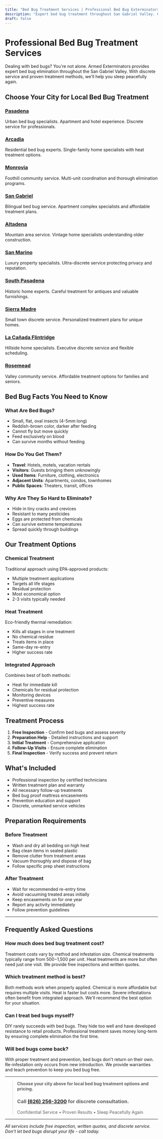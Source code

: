 ```yaml
---
title: "Bed Bug Treatment Services | Professional Bed Bug Exterminators"
description: "Expert bed bug treatment throughout San Gabriel Valley. Choose your city for discrete, effective bed bug elimination. Heat & chemical options. Call (626) 256-3200."
draft: false
---
```


# Professional Bed Bug Treatment Services

Dealing with bed bugs? You're not alone. Armed Exterminators provides expert bed bug elimination throughout the San Gabriel Valley. With discrete service and proven treatment methods, we'll help you sleep peacefully again.

## Choose Your City for Local Bed Bug Treatment

<div class="service-areas-grid">

### [Pasadena](/bed-bug-treatment-pasadena/)
Urban bed bug specialists. Apartment and hotel experience. Discrete service for professionals.

### [Arcadia](/locations/arcadia/)
Residential bed bug experts. Single-family home specialists with heat treatment options.

### [Monrovia](/locations/monrovia/)
Foothill community service. Multi-unit coordination and thorough elimination programs.

### [San Gabriel](/locations/san-gabriel/)
Bilingual bed bug service. Apartment complex specialists and affordable treatment plans.

### [Altadena](/locations/altadena/)
Mountain area service. Vintage home specialists understanding older construction.

### [San Marino](/locations/san-marino/)
Luxury property specialists. Ultra-discrete service protecting privacy and reputation.

### [South Pasadena](/locations/south-pasadena/)
Historic home experts. Careful treatment for antiques and valuable furnishings.

### [Sierra Madre](/locations/sierra-madre/)
Small town discrete service. Personalized treatment plans for unique homes.

### [La Cañada Flintridge](/locations/la-canada-flintridge/)
Hillside home specialists. Executive discrete service and flexible scheduling.

### [Rosemead](/locations/rosemead/)
Valley community service. Affordable treatment options for families and seniors.

</div>

## Bed Bug Facts You Need to Know

### What Are Bed Bugs?
- Small, flat, oval insects (4-5mm long)
- Reddish-brown color, darker after feeding
- Cannot fly but move quickly
- Feed exclusively on blood
- Can survive months without feeding

### How Do You Get Them?
- **Travel**: Hotels, motels, vacation rentals
- **Visitors**: Guests bringing them unknowingly
- **Used Items**: Furniture, clothing, electronics
- **Adjacent Units**: Apartments, condos, townhomes
- **Public Spaces**: Theaters, transit, offices

### Why Are They So Hard to Eliminate?
- Hide in tiny cracks and crevices
- Resistant to many pesticides
- Eggs are protected from chemicals
- Can survive extreme temperatures
- Spread quickly through buildings

## Our Treatment Options

### Chemical Treatment
Traditional approach using EPA-approved products:
- Multiple treatment applications
- Targets all life stages
- Residual protection
- Most economical option
- 2-3 visits typically needed

### Heat Treatment
Eco-friendly thermal remediation:
- Kills all stages in one treatment
- No chemical residue
- Treats items in place
- Same-day re-entry
- Higher success rate

### Integrated Approach
Combines best of both methods:
- Heat for immediate kill
- Chemicals for residual protection
- Monitoring devices
- Preventive measures
- Highest success rate

## Treatment Process

1. **Free Inspection** - Confirm bed bugs and assess severity
2. **Preparation Help** - Detailed instructions and support
3. **Initial Treatment** - Comprehensive application
4. **Follow-Up Visits** - Ensure complete elimination
5. **Final Inspection** - Verify success and prevent return

## What's Included

- Professional inspection by certified technicians
- Written treatment plan and warranty
- All necessary follow-up treatments
- Bed bug proof mattress encasements
- Prevention education and support
- Discrete, unmarked service vehicles

## Preparation Requirements

### Before Treatment
- Wash and dry all bedding on high heat
- Bag clean items in sealed plastic
- Remove clutter from treatment areas
- Vacuum thoroughly and dispose of bag
- Follow specific prep sheet instructions

### After Treatment
- Wait for recommended re-entry time
- Avoid vacuuming treated areas initially
- Keep encasements on for one year
- Report any activity immediately
- Follow prevention guidelines

---

## Frequently Asked Questions

### How much does bed bug treatment cost?
Treatment costs vary by method and infestation size. Chemical treatments typically range from $500-$1,500 per unit. Heat treatments are more but often need just one visit. We provide free inspections and written quotes.

### Which treatment method is best?
Both methods work when properly applied. Chemical is more affordable but requires multiple visits. Heat is faster but costs more. Severe infestations often benefit from integrated approach. We'll recommend the best option for your situation.

### Can I treat bed bugs myself?
DIY rarely succeeds with bed bugs. They hide too well and have developed resistance to retail products. Professional treatment saves money long-term by ensuring complete elimination the first time.

### Will bed bugs come back?
With proper treatment and prevention, bed bugs don't return on their own. Re-infestation only occurs from new introduction. We provide warranties and teach prevention to keep you bed bug free.

---

> **Choose your city above for local bed bug treatment options and pricing.**
> ### Call [(626) 256-3200](tel:6262563200) for discrete consultation.
> Confidential Service • Proven Results • Sleep Peacefully Again

---

*All services include free inspection, written quotes, and discrete service. Don't let bed bugs disrupt your life - call today.*
